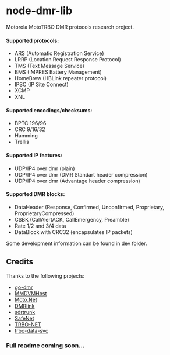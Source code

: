 # node-dmr-lib
Motorola MotoTRBO DMR protocols research project.

#### Supported protocols:
- ARS (Automatic Registration Service)
- LRRP (Location Request Response Protocol)
- TMS (Text Message Service)
- BMS (IMPRES Battery Management)
- HomeBrew (HBLink repeater protocol)
- IPSC (IP Site Connect)
- XCMP
- XNL 

#### Supported encodings/checksums:
- BPTC 196/96
- CRC 9/16/32
- Hamming
- Trellis

#### Supported IP features:
- UDP/IP4 over dmr (plain)
- UDP/IP4 over dmr (DMR Standart header compression)
- UDP/IP4 over dmr (Advantage header compression)

#### Supported DMR blocks:
- DataHeader (Response, Confirmed, Unconfirmed, Proprietary, ProprietaryCompressed)
- CSBK (CallAlertACK, CallEmergency, Preamble)
- Rate 1/2 and 3/4 data
- DataBlock with CRC32 (encapsulates IP packets)

Some development information can be found in [dev](dev) folder.



## Credits
Thanks to the following projects:
- [go-dmr](https://github.com/pd0mz/go-dmr)
- [MMDVMHost](https://github.com/g4klx/MMDVMHost)
- [Moto.Net](https://github.com/pboyd04/Moto.Net)
- [DMRlink](https://github.com/HBLink-org/DMRlink)
- [sdrtrunk](https://github.com/DSheirer/sdrtrunk)
- [SafeNet](https://git.safemobile.org/laurentiu.constantin/SafeNet)
- [TRBO-NET](https://github.com/KD8EYF/TRBO-NET)
- [trbo-data-svc](https://github.com/jelimoore/trbodatasvc)



       
### Full readme coming soon...